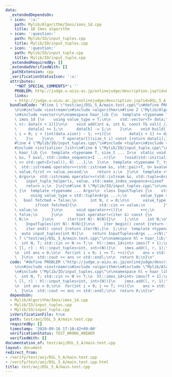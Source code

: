 ```yaml
---
data:
  _extendedDependsOn:
  - icon: ':x:'
    path: Mylib/Algorithm/Imos/imos_1d.cpp
    title: 1D Imos algorithm
  - icon: ':question:'
    path: Mylib/IO/input_tuples.cpp
    title: Mylib/IO/input_tuples.cpp
  - icon: ':question:'
    path: Mylib/IO/input_tuple.cpp
    title: Mylib/IO/input_tuple.cpp
  _extendedRequiredBy: []
  _extendedVerifiedWith: []
  _pathExtension: cpp
  _verificationStatusIcon: ':x:'
  attributes:
    '*NOT_SPECIAL_COMMENTS*': ''
    PROBLEM: http://judge.u-aizu.ac.jp/onlinejudge/description.jsp?id=DSL_5_A
    links:
    - http://judge.u-aizu.ac.jp/onlinejudge/description.jsp?id=DSL_5_A
  bundledCode: "#line 1 \"test/aoj/DSL_5_A/main.test.cpp\"\n#define PROBLEM \"http://judge.u-aizu.ac.jp/onlinejudge/description.jsp?id=DSL_5_A\"\
    \n\n#include <iostream>\n#include <algorithm>\n#line 2 \"Mylib/Algorithm/Imos/imos_1d.cpp\"\
    \n#include <vector>\n\nnamespace haar_lib {\n  template <typename T>\n  struct\
    \ imos_1d {\n    using value_type = T;\n\n    std::vector<T> data;\n    imos_1d(int\
    \ n): data(n + 1){}\n\n    void add(int a, int b, const T& val){ // [a, b)\n \
    \     data[a] += 1;\n      data[b] -= 1;\n    }\n\n    void build(){\n      for(int\
    \ i = 0; i < (int)data.size() - 1; ++i){\n        data[i + 1] += data[i];\n  \
    \    }\n    }\n\n    T operator[](size_t i) const {return data[i];}\n  };\n}\n\
    #line 4 \"Mylib/IO/input_tuples.cpp\"\n#include <tuple>\n#include <utility>\n\
    #include <initializer_list>\n#line 6 \"Mylib/IO/input_tuple.cpp\"\n\nnamespace\
    \ haar_lib {\n  template <typename T, size_t ... I>\n  static void input_tuple_helper(std::istream\
    \ &s, T &val, std::index_sequence<I ...>){\n    (void)std::initializer_list<int>{(void(s\
    \ >> std::get<I>(val)), 0) ...};\n  }\n\n  template <typename T, typename U>\n\
    \  std::istream& operator>>(std::istream &s, std::pair<T, U> &value){\n    s >>\
    \ value.first >> value.second;\n    return s;\n  }\n\n  template <typename ...\
    \ Args>\n  std::istream& operator>>(std::istream &s, std::tuple<Args ...> &value){\n\
    \    input_tuple_helper(s, value, std::make_index_sequence<sizeof ... (Args)>());\n\
    \    return s;\n  }\n}\n#line 8 \"Mylib/IO/input_tuples.cpp\"\n\nnamespace haar_lib\
    \ {\n  template <typename ... Args>\n  class InputTuples {\n    struct iter {\n\
    \      using value_type = std::tuple<Args ...>;\n      value_type value;\n   \
    \   bool fetched = false;\n      int N, c = 0;\n\n      value_type operator*(){\n\
    \        if(not fetched){\n          std::cin >> value;\n        }\n        return\
    \ value;\n      }\n\n      void operator++(){\n        ++c;\n        fetched =\
    \ false;\n      }\n\n      bool operator!=(iter &) const {\n        return c <\
    \ N;\n      }\n\n      iter(int N): N(N){}\n    };\n\n    int N;\n\n  public:\n\
    \    InputTuples(int N): N(N){}\n\n    iter begin() const {return iter(N);}\n\
    \    iter end() const {return iter(N);}\n  };\n\n  template <typename ... Args>\n\
    \  auto input_tuples(int N){\n    return InputTuples<Args ...>(N);\n  }\n}\n#line\
    \ 7 \"test/aoj/DSL_5_A/main.test.cpp\"\n\nnamespace hl = haar_lib;\n\nint main(){\n\
    \  int N, T; std::cin >> N >> T;\n  hl::imos_1d<int> imos(T + 1);\n\n  for(auto\
    \ [l, r] : hl::input_tuples<int, int>(N)){\n    imos.add(l, r, 1);\n  }\n\n  imos.build();\n\
    \n  int ans = 0;\n\n  for(int i = 0; i <= T; ++i){\n    ans = std::max(ans, imos[i]);\n\
    \  }\n\n  std::cout << ans << std::endl;\n\n  return 0;\n}\n"
  code: "#define PROBLEM \"http://judge.u-aizu.ac.jp/onlinejudge/description.jsp?id=DSL_5_A\"\
    \n\n#include <iostream>\n#include <algorithm>\n#include \"Mylib/Algorithm/Imos/imos_1d.cpp\"\
    \n#include \"Mylib/IO/input_tuples.cpp\"\n\nnamespace hl = haar_lib;\n\nint main(){\n\
    \  int N, T; std::cin >> N >> T;\n  hl::imos_1d<int> imos(T + 1);\n\n  for(auto\
    \ [l, r] : hl::input_tuples<int, int>(N)){\n    imos.add(l, r, 1);\n  }\n\n  imos.build();\n\
    \n  int ans = 0;\n\n  for(int i = 0; i <= T; ++i){\n    ans = std::max(ans, imos[i]);\n\
    \  }\n\n  std::cout << ans << std::endl;\n\n  return 0;\n}\n"
  dependsOn:
  - Mylib/Algorithm/Imos/imos_1d.cpp
  - Mylib/IO/input_tuples.cpp
  - Mylib/IO/input_tuple.cpp
  isVerificationFile: true
  path: test/aoj/DSL_5_A/main.test.cpp
  requiredBy: []
  timestamp: '2020-09-16 17:10:42+09:00'
  verificationStatus: TEST_WRONG_ANSWER
  verifiedWith: []
documentation_of: test/aoj/DSL_5_A/main.test.cpp
layout: document
redirect_from:
- /verify/test/aoj/DSL_5_A/main.test.cpp
- /verify/test/aoj/DSL_5_A/main.test.cpp.html
title: test/aoj/DSL_5_A/main.test.cpp
---
```

